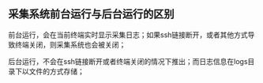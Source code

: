 ## 采集系统前台运行与后台运行的区别


前台运行，会在当前终端实时显示采集日志；如果ssh链接断开，或者其他方式导致终端关闭，则采集系统也会被关闭；



后台运行，不会在ssh链接断开或者终端关闭的情况下推出；而日志信息在logs目录下以文件的方式存储；
